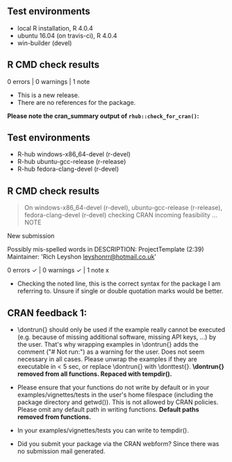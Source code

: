 ## Test environments
* local R installation, R 4.0.4
* ubuntu 16.04 (on travis-ci), R 4.0.4
* win-builder (devel)

## R CMD check results

0 errors | 0 warnings | 1 note

* This is a new release.
* There are no references for the package.

**Please note the cran_summary output of `rhub::check_for_cran()`:**
## Test environments
- R-hub windows-x86_64-devel (r-devel)
- R-hub ubuntu-gcc-release (r-release)
- R-hub fedora-clang-devel (r-devel)

## R CMD check results
> On windows-x86_64-devel (r-devel), ubuntu-gcc-release (r-release), fedora-clang-devel (r-devel)
  checking CRAN incoming feasibility ... NOTE
  
  New submission
  
  Possibly mis-spelled words in DESCRIPTION:
    ProjectTemplate (2:39)
  Maintainer: 'Rich Leyshon <leyshonrr@hotmail.co.uk>'

0 errors ✓ | 0 warnings ✓ | 1 note x

* Checking the noted line, this is the correct syntax for the package I am 
referring to. Unsure if single or double quotation marks would be better.

## CRAN feedback 1:

* \dontrun{} should only be used if the example really cannot be executed
(e.g. because of missing additional software, missing API keys, ...) by
the user. That's why wrapping examples in \dontrun{} adds the comment
("# Not run:") as a warning for the user.
Does not seem necessary in all cases.
Please unwrap the examples if they are executable in < 5 sec, or replace
\dontrun{} with \donttest{}.
**\dontrun{} removed from all functions. Repaced with tempdir().**

* Please ensure that your functions do not write by default or in your
examples/vignettes/tests in the user's home filespace (including the
package directory and getwd()). This is not allowed by CRAN policies.
Please omit any default path in writing functions.
**Default paths removed from functions.**

* In your examples/vignettes/tests you can write to tempdir().

* Did you submit your package via the CRAN webform? Since there was no
submission mail generated.
